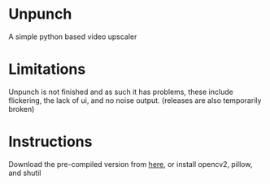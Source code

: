 # Unpunch
A simple python based video upscaler

# Limitations
Unpunch is not finished and as such it has problems, these include flickering, the lack of ui, and no noise output. (releases are also temporarily broken)

# Instructions
Download the pre-compiled version from [here](https://github.com/W3SLAV/Unpunch/releases), or install opencv2, pillow, and shutil
